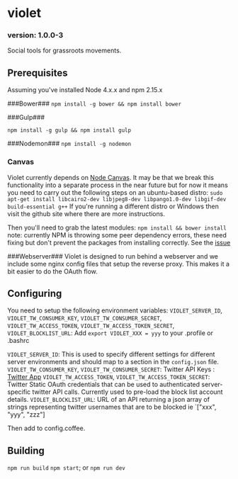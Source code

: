 # violet 
### version: 1.0.0-3
Social tools for grassroots movements.
## Prerequisites ##
Assuming you've installed Node 4.x.x and npm 2.15.x

###Bower###
`npm install -g bower && npm install bower`

###Gulp###

`npm install -g gulp && npm install gulp`

###Nodemon###
`npm install -g nodemon`

### Canvas ###
Violet currently depends on [Node Canvas](https://github.com/Automattic/node-canvas). It may be that we break this functionality into a separate process in the near future but for now it means you need to carry out the following steps on an ubuntu-based distro:
`sudo apt-get install libcairo2-dev libjpeg8-dev libpango1.0-dev libgif-dev build-essential g++`
If you're running a different distro or Windows then visit the github site where there are more instructions.

Then you'll need to grab the latest modules:
`npm install && bower install`
note: currently NPM is throwing some peer dependency errors, these need fixing but don't prevent the packages from installing correctly. See the [issue](https://github.com/coders-for-corbyn/violet/issues/5)

###Webserver###
Violet is designed to run behind a webserver and we include some nginx config files that setup the reverse proxy. This makes it a bit easier to do the OAuth flow.

## Configuring ##
You need to setup the following environment variables: `VIOLET_SERVER_ID`, `VIOLET_TW_CONSUMER_KEY`, `VIOLET_TW_CONSUMER_SECRET`, `VIOLET_TW_ACCESS_TOKEN`, `VIOLET_TW_ACCESS_TOKEN_SECRET`, `VIOLET_BLOCKLIST_URL`: 
Add `export VIOLET_XXX = yyy` to your .profile or .bashrc

`VIOLET_SERVER_ID`: This is used to specify different settings for different server environments and should map to a section in the `config.json` file.
`VIOLET_TW_CONSUMER_KEY`, `VIOLET_TW_CONSUMER_SECRET`: Twitter API Keys : [Twitter App](https://apps.twitter.com)
`VIOLET_TW_ACCESS_TOKEN`, `VIOLET_TW_ACCESS_TOKEN_SECRET`: Twitter Static OAuth credentials that can be used to authenticated server-specific twitter API calls. Currently used to pre-load the block list account details.
`VIOLET_BLOCKLIST_URL`: URL of an API returning a json array of strings representing twitter usernames that are to be blocked ie `["xxx", "yyy", "zzz"]

Then add to config.coffee.
## Building ##
`npm run build`
`npm start`; or
`npm run dev`
